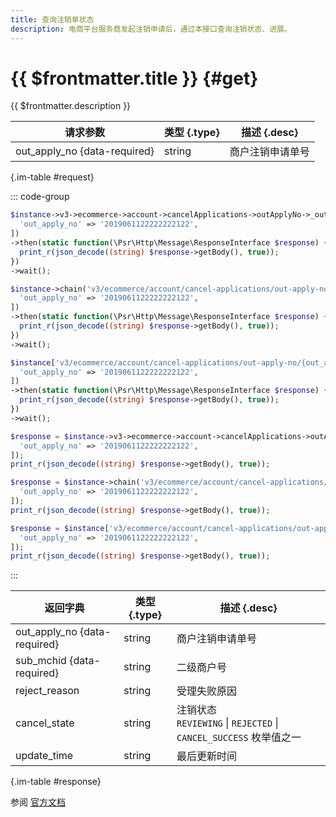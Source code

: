 ```yaml
---
title: 查询注销单状态
description: 电商平台服务商发起注销申请后，通过本接口查询注销状态、进展。
---
```


# {{ $frontmatter.title }} {#get}

{{ $frontmatter.description }}

| 请求参数 | 类型 {.type} | 描述 {.desc}
| --- | --- | ---
| out_apply_no {data-required} | string | 商户注销申请单号

{.im-table #request}

::: code-group

```php [异步纯链式]
$instance->v3->ecommerce->account->cancelApplications->outApplyNo->_out_apply_no_->getAsync([
  'out_apply_no' => '2019061122222222122',
])
->then(static function(\Psr\Http\Message\ResponseInterface $response) {
  print_r(json_decode((string) $response->getBody(), true));
})
->wait();
```

```php [异步声明式]
$instance->chain('v3/ecommerce/account/cancel-applications/out-apply-no/{out_apply_no}')->getAsync([
  'out_apply_no' => '2019061122222222122',
])
->then(static function(\Psr\Http\Message\ResponseInterface $response) {
  print_r(json_decode((string) $response->getBody(), true));
})
->wait();
```

```php [异步属性式]
$instance['v3/ecommerce/account/cancel-applications/out-apply-no/{out_apply_no}']->getAsync([
  'out_apply_no' => '2019061122222222122',
])
->then(static function(\Psr\Http\Message\ResponseInterface $response) {
  print_r(json_decode((string) $response->getBody(), true));
})
->wait();
```

```php [同步纯链式]
$response = $instance->v3->ecommerce->account->cancelApplications->outApplyNo->_out_apply_no_->get([
  'out_apply_no' => '2019061122222222122',
]);
print_r(json_decode((string) $response->getBody(), true));
```

```php [同步声明式]
$response = $instance->chain('v3/ecommerce/account/cancel-applications/out-apply-no/{out_apply_no}')->get([
  'out_apply_no' => '2019061122222222122',
]);
print_r(json_decode((string) $response->getBody(), true));
```

```php [同步属性式]
$response = $instance['v3/ecommerce/account/cancel-applications/out-apply-no/{out_apply_no}']->get([
  'out_apply_no' => '2019061122222222122',
]);
print_r(json_decode((string) $response->getBody(), true));
```

:::

| 返回字典 | 类型 {.type} | 描述 {.desc}
| --- | --- | ---
| out_apply_no {data-required} | string | 商户注销申请单号
| sub_mchid {data-required} | string | 二级商户号
| reject_reason | string | 受理失败原因
| cancel_state | string | 注销状态<br/>`REVIEWING` \| `REJECTED` \| `CANCEL_SUCCESS` 枚举值之一
| update_time | string | 最后更新时间

{.im-table #response}

参阅 [官方文档](https://pay.weixin.qq.com/docs/partner/apis/ecommerce-cancel/cancel-applications/get-cancel-application.html)
